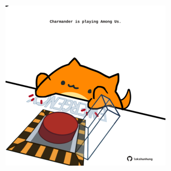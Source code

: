 <!-- built at 26/07/2021, 12:02:44 UTC -->
<p align="center">
  <img width="500" height="500" src="./ReadmeImage.svg">
</p>
